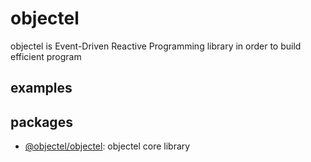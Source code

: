 # objectel

objectel is Event-Driven Reactive Programming library in order to build efficient program

## examples

## packages

* [@objectel/objectel](https://github.com/ENvironmentSet/objectel/tree/master/packages/objectel): objectel core library
